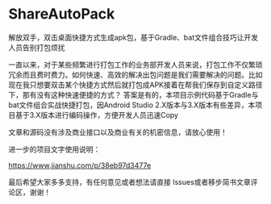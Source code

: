 # ShareAutoPack
解放双手，双击桌面快捷方式生成apk包，基于Gradle、bat文件组合技巧让开发人员告别打包烦扰 
 
一直以来，对于某些频繁进行打包工作的业务部开发人员来说，打包工作不仅繁琐冗余而且费时费力。如何快速、高效的解决出包问题是我们需要解决的问题。比如现在我只想要双击某个快捷方式然后就打包成APK接着在帮我们保存到自定义路径下，那有没有这种快速便捷的方式？
答案是有的，本项目示例代码基于Gradle与bat文件组合实战快捷打包，因Android Studio 2.X版本与3.X版本有些差异，本项目基于3.X版本进行编码操作，方便开发人员迅速Copy

文章和源码没有涉及商业接口以及商业有关的机密信息，请放心使用！
 
进一步的项目文字使用说明：

https://www.jianshu.com/p/38eb97d3477e  

最后希望大家多多支持，有任何意见或者想法请直接 Issues或者移步简书文章评论区，谢谢！
